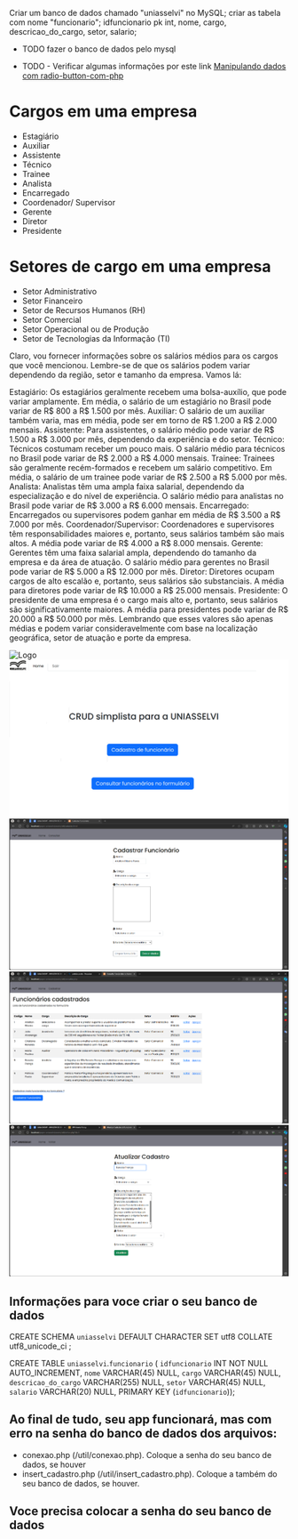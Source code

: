  Criar um banco de dados chamado "uniasselvi" no MySQL;
 criar as tabela com nome "funcionario";
 idfuncionario pk int,
 nome,
 cargo, 
 descricao_do_cargo, 
 setor, 
 salario;
 * TODO fazer o banco de dados pelo mysql




* TODO - Verificar algumas informações por este link [Manipulando dados com radio-button-com-php](http://devfuria.com.br/php/manipulando-radio-button-com-php/)

# Cargos em uma empresa
- Estagiário 
- Auxiliar
- Assistente
- Técnico 
- Trainee 
- Analista 
- Encarregado 
- Coordenador/ Supervisor 
- Gerente 
- Diretor
- Presidente 

# Setores de cargo em uma empresa 
- Setor Administrativo
- Setor Financeiro
- Setor de Recursos Humanos (RH)
- Setor Comercial
- Setor Operacional ou de Produção
- Setor de Tecnologias da Informação (TI)


Claro, vou fornecer informações sobre os salários médios para os cargos que você mencionou. Lembre-se de que os salários podem variar dependendo da região, setor e tamanho da empresa. Vamos lá:

Estagiário: Os estagiários geralmente recebem uma bolsa-auxílio, que pode variar amplamente. Em média, o salário de um estagiário no Brasil pode variar de R$ 800 a R$ 1.500 por mês.
Auxiliar: O salário de um auxiliar também varia, mas em média, pode ser em torno de R$ 1.200 a R$ 2.000 mensais.
Assistente: Para assistentes, o salário médio pode variar de R$ 1.500 a R$ 3.000 por mês, dependendo da experiência e do setor.
Técnico: Técnicos costumam receber um pouco mais. O salário médio para técnicos no Brasil pode variar de R$ 2.000 a R$ 4.000 mensais.
Trainee: Trainees são geralmente recém-formados e recebem um salário competitivo. Em média, o salário de um trainee pode variar de R$ 2.500 a R$ 5.000 por mês.
Analista: Analistas têm uma ampla faixa salarial, dependendo da especialização e do nível de experiência. O salário médio para analistas no Brasil pode variar de R$ 3.000 a R$ 6.000 mensais.
Encarregado: Encarregados ou supervisores podem ganhar em média de R$ 3.500 a R$ 7.000 por mês.
Coordenador/Supervisor: Coordenadores e supervisores têm responsabilidades maiores e, portanto, seus salários também são mais altos. A média pode variar de R$ 4.000 a R$ 8.000 mensais.
Gerente: Gerentes têm uma faixa salarial ampla, dependendo do tamanho da empresa e da área de atuação. O salário médio para gerentes no Brasil pode variar de R$ 5.000 a R$ 12.000 por mês.
Diretor: Diretores ocupam cargos de alto escalão e, portanto, seus salários são substanciais. A média para diretores pode variar de R$ 10.000 a R$ 25.000 mensais.
Presidente: O presidente de uma empresa é o cargo mais alto e, portanto, seus salários são significativamente maiores. A média para presidentes pode variar de R$ 20.000 a R$ 50.000 por mês.
Lembrando que esses valores são apenas médias e podem variar consideravelmente com base na localização geográfica, setor de atuação e porte da empresa.



![Logo](https://portal.uniasselvi.com.br/public/img/site/logo-horizontal_desk.png)
![Homepage](assets/img/homepage.png)
![Cadastro](assets/img/cadastro_homepage(1).png)
![Consulta](assets/img/consulta_homepage.png)
![Atualizar](assets/img/homepage_atualizar.png)



## Informações para voce criar o seu banco de dados

CREATE SCHEMA `uniasselvi` DEFAULT CHARACTER SET utf8 COLLATE utf8_unicode_ci ;



CREATE TABLE `uniasselvi`.`funcionario` (
  `idfuncionario` INT NOT NULL AUTO_INCREMENT,
  `nome` VARCHAR(45) NULL,
  `cargo` VARCHAR(45) NULL,
  `descricao_do_cargo` VARCHAR(255) NULL,
  `setor` VARCHAR(45) NULL,
  `salario` VARCHAR(20) NULL,
  PRIMARY KEY (`idfuncionario`));



## Ao final de tudo, seu app funcionará, mas com erro na senha do banco de dados dos arquivos: 
- conexao.php (/util/conexao.php). Coloque a senha do seu banco de dados, se houver
- insert_cadastro.php (/util/insert_cadastro.php). Coloque a também do seu banco de dados, se houver.

## Voce precisa colocar a senha do seu banco de dados
